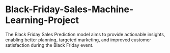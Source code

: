# Black-Friday-Sales-Machine-Learning-Project
The Black Friday Sales Prediction model aims to provide actionable insights, enabling better planning, targeted marketing, and improved customer satisfaction during the Black Friday event.
